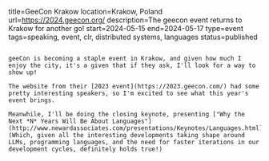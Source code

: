 title=GeeCon Krakow
location=Krakow, Poland
url=https://2024.geecon.org/
description=The geecon event returns to Krakow for another go!
start=2024-05-15
end=2024-05-17
type=event
tags=speaking, event, clr, distributed systems, languages
status=published
~~~~~~

geeCon is becoming a staple event in Krakow, and given how much I enjoy the city, it's a given that if they ask, I'll look for a way to show up!

The website from their [2023 event](https://2023.geecon.com/) had some pretty interesting speakers, so I'm excited to see what this year's event brings.

Meanwhile, I'll be doing the closing keynote, presenting ["Why the Next *N* Years Will Be About Languages"](http://www.newardassociates.com/presentations/Keynotes/Languages.html). (Which, given all the interesting developments taking shape around LLMs, programming languages, and the need for faster iterations in our development cycles, definitely holds true!)
